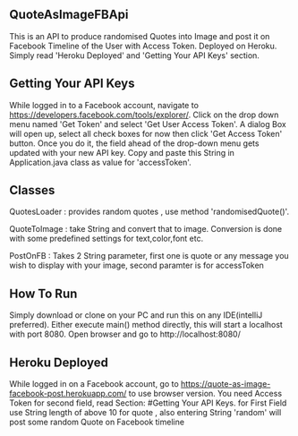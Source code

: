## QuoteAsImageFBApi

This is an API to produce randomised Quotes into Image and post it on Facebook Timeline of the User with Access Token.
Deployed on Heroku.
Simply read 'Heroku Deployed' and 'Getting Your API Keys' section.

## Getting Your API Keys

While logged in to a Facebook account, navigate to https://developers.facebook.com/tools/explorer/.
Click on the drop down menu named 'Get Token' and select 'Get User Access Token'.
A dialog Box will open up, select all check boxes for now then click 'Get Access Token' button.
Once you do it, the field ahead of the drop-down menu gets updated with your new API key.
Copy and paste this String in Application.java class as value for 'accessToken'.

## Classes

QuotesLoader : provides random quotes , use method 'randomisedQuote()'.

QuoteToImage : take String and convert that to image. Conversion is done with some predefined settings for text,color,font etc.

PostOnFB : Takes 2 String parameter, first one is quote or any message you wish to display with your image, second paramter is for accessToken

## How To Run

Simply download or clone on your PC and run this on any IDE(intelliJ preferred).
Either execute main() method directly, this will start a localhost with port 8080.
Open browser and go to http://localhost:8080/

## Heroku Deployed

 While logged in on a Facebook account, go to https://quote-as-image-facebook-post.herokuapp.com/ to use browser version.
 You need Access Token for second field, read Section: #Getting Your API Keys.
 for First Field use String length of above 10 for quote , also entering String 'random' will post some random Quote on Facebook timeline